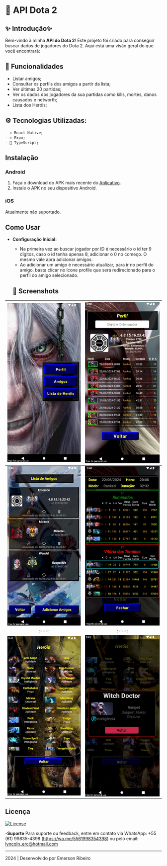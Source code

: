 
# 📱 API Dota 2

## ✨ Introdução✨ 

Bem-vindo à minha **API do Dota 2**! Este projeto foi criado para conseguir buscar dados de jogadores do Dota 2. Aqui está uma visão geral do que você encontrará:

## 🚀 Funcionalidades

- Listar amigos;
- Consultar os perfils dos amigos a partir da lista;
- Ver últimas 20 partidas;
- Ver os dados dos jogadores da sua partidas como kills, mortes, danos causados e networth;
- Lista dos Heróis;

## ⚙️ Tecnologias Utilizadas:
    - ⚛️ React Native;
    - ⚛️ Expo;
    - 🚀 TypeScript;

 ## Instalação

### Android

1. Faça o download do APK mais recente do [Aplicativo](https://github.com/Emerson2342/dota2/releases/).
2. Instale o APK no seu dispositivo Android.

### iOS

Atualmente não suportado.

## Como Usar

- **Configuração Inicial:**
  - Na primeira vez ao buscar jogador por ID é necessário o id ter 9 dígitos, caso o id tenha apenas 8, adicionar o 0 no começo. O mesmo vale apra adicionar amigos.
  - Ao adicionar um amigo é necessário atualizar, para ir no perfil do amigo, basta clicar no ícone profile que será redirecionado para o perfil do amigo selecionado.


  ## 📸 Screenshots

![Home](assets/home.jpg) | ![Detalhe Jogador](assets/player.jpg)
|:---:|:---:|
![Lista de Amigos](assets/amigos.jpg) | ![Detalhe Partida](assets/matchDetails.jpg)
|:---:|:---:|
![Heróis](assets/herois.jpg) | ![Detalhe Heróis](assets/heroDetails.jpg)

  ## Licença
[![License](https://img.shields.io/badge/License-Custom-blue.svg)](LICENSE)

-**Suporte**
    Para suporte ou feedback, entre em contato via WhatsApp: +55 (61) 99835-4398 (https://wa.me/5561998354398) ou pelo email: lyncoln_erc@hotmail.com

---
2024 | Desenvolvido por Emerson Ribeiro



